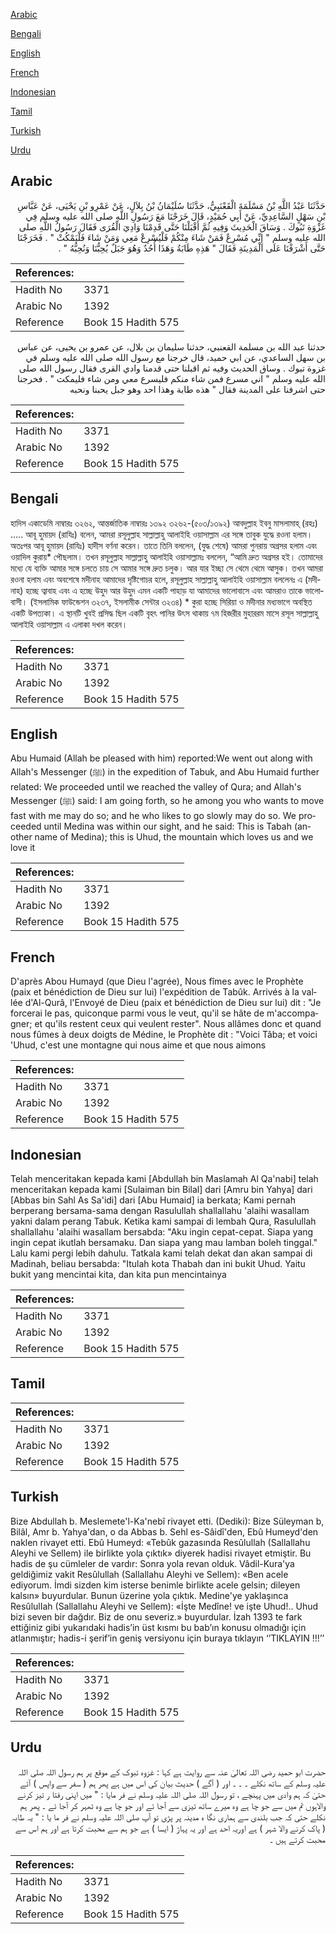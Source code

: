[Arabic](#arabic)

[Bengali](#bengali)

[English](#english)

[French](#french)

[Indonesian](#indonesian)

[Tamil](#tamil)

[Turkish](#turkish)

[Urdu](#urdu)

## Arabic


<div dir="rtl" lang="ar" style={{fontSize:'larger',backgroundColor:'#f8f9fa',padding:20}}>
حَدَّثَنَا عَبْدُ اللَّهِ بْنُ مَسْلَمَةَ الْقَعْنَبِيُّ، حَدَّثَنَا سُلَيْمَانُ بْنُ بِلاَلٍ، عَنْ عَمْرِو بْنِ يَحْيَى، عَنْ عَبَّاسِ بْنِ سَهْلٍ السَّاعِدِيِّ، عَنْ أَبِي حُمَيْدٍ، قَالَ خَرَجْنَا مَعَ رَسُولِ اللَّهِ صلى الله عليه وسلم فِي غَزْوَةِ تَبُوكَ ‏.‏ وَسَاقَ الْحَدِيثَ وَفِيهِ ثُمَّ أَقْبَلْنَا حَتَّى قَدِمْنَا وَادِيَ الْقُرَى فَقَالَ رَسُولُ اللَّهِ صلى الله عليه وسلم ‏"‏ إِنِّي مُسْرِعٌ فَمَنْ شَاءَ مِنْكُمْ فَلْيُسْرِعْ مَعِي وَمَنْ شَاءَ فَلْيَمْكُثْ ‏"‏ ‏.‏ فَخَرَجْنَا حَتَّى أَشْرَفْنَا عَلَى الْمَدِينَةِ فَقَالَ ‏"‏ هَذِهِ طَابَةُ وَهَذَا أُحُدٌ وَهُوَ جَبَلٌ يُحِبُّنَا وَنُحِبُّهُ ‏"‏ ‏.‏
</div>
<div style={{backgroundColor:'#f8f9fa',padding:20, marginBottom: 10}}><table> <thead> <tr> <th>References:</th> <th></th> </tr> </thead> <tbody><tr><td>Hadith No</td><td>3371</td></tr><tr><td>Arabic No</td><td>1392</td></tr><tr><td>Reference</td><td>Book 15 Hadith 575</td></tr></tbody></table></div>


<div dir="rtl" lang="ar" style={{fontSize:'larger',backgroundColor:'#f8f9fa',padding:20}}>
حدثنا عبد الله بن مسلمة القعنبي، حدثنا سليمان بن بلال، عن عمرو بن يحيى، عن عباس بن سهل الساعدي، عن ابي حميد، قال خرجنا مع رسول الله صلى الله عليه وسلم في غزوة تبوك . وساق الحديث وفيه ثم اقبلنا حتى قدمنا وادي القرى فقال رسول الله صلى الله عليه وسلم " اني مسرع فمن شاء منكم فليسرع معي ومن شاء فليمكث " . فخرجنا حتى اشرفنا على المدينة فقال " هذه طابة وهذا احد وهو جبل يحبنا ونحبه
</div>
<div style={{backgroundColor:'#f8f9fa',padding:20, marginBottom: 10}}><table> <thead> <tr> <th>References:</th> <th></th> </tr> </thead> <tbody><tr><td>Hadith No</td><td>3371</td></tr><tr><td>Arabic No</td><td>1392</td></tr><tr><td>Reference</td><td>Book 15 Hadith 575</td></tr></tbody></table></div>

## Bengali


<div dir="ltr" lang="bn" style={{fontSize:'larger',backgroundColor:'#f8f9fa',padding:20}}>
হাদিস একাডেমি নাম্বারঃ ৩২৬২, আন্তর্জাতিক নাম্বারঃ ১৩৯২ ৩২৬২-(৫০৩/১৩৯২) আবদুল্লাহ ইবনু মাসলামাহ্ (রহঃ) ..... আবূ হুমায়দ (রাযিঃ) বলেন, আমরা রসূলুল্লাহ সাল্লাল্লাহু আলাইহি ওয়াসাল্লাম এর সঙ্গে তাবুক যুদ্ধে রওনা হলাম। অতঃপর আবূ হুমায়দ (রাযিঃ) হাদীস বর্ণনা করেন। তাতে তিনি বললেন, (যুদ্ধ শেষে) আমরা পুনরায় অগ্রসর হলাম এবং ওয়াদিল কুরায়* পৌছলাম। তখন রসূলুল্লাহ সাল্লাল্লাহু আলাইহি ওয়াসাল্লামঃ বললেন, “আমি দ্রুত অগ্রসর হই। তোমাদের মধ্যে যে ব্যক্তি আমার সঙ্গে চলতে চায় সে আমার সঙ্গে দ্রুত চলুক। আর যার ইচ্ছা সে থেমে থেমে আসুক। তখন আমরা রওনা হলাম এবং অবশেষে মদীনাহ আমাদের দৃষ্টিগোচর হলে, রসূলুল্লাহ সাল্লাল্লাহু আলাইহি ওয়াসাল্লাম বললেনঃ এ (মদীনাহ) হচ্ছে ত্বাবাহ এবং এ হচ্ছে উহুদ আর উহুদ এমন একটি পাহাড় যা আমাদের ভালোবাসে এবং আমরাও তাকে ভালোবাসী। (ইসলামিক ফাউন্ডেশন ৩২৩৭, ইসলামীক সেন্টার ৩২৩৪) * কুরা হচ্ছে সিরিয়া ও মদীনার মধ্যভাগে অবস্থিত একটি উপত্যকা। এ স্থানটি খুবই প্রসিদ্ধ ছিল একটি বৃহৎ পানির উৎস থাকায় ৭ম হিজরীর মুহাররম মাসে রসূল সাল্লাল্লাহু আলাইহি ওয়াসাল্লাম এ এলাকা দখল করেন।
</div>
<div style={{backgroundColor:'#f8f9fa',padding:20, marginBottom: 10}}><table> <thead> <tr> <th>References:</th> <th></th> </tr> </thead> <tbody><tr><td>Hadith No</td><td>3371</td></tr><tr><td>Arabic No</td><td>1392</td></tr><tr><td>Reference</td><td>Book 15 Hadith 575</td></tr></tbody></table></div>

## English


<div dir="ltr" lang="en" style={{fontSize:'larger',backgroundColor:'#f8f9fa',padding:20}}>
Abu Humaid (Allah be pleased with him) reported:We went out along with Allah's Messenger (ﷺ) in the expedition of Tabuk, and Abu Humaid further related: We proceeded until we reached the valley of Qura; and Allah's Messenger (ﷺ) said: I am going forth, so he among you who wants to move fast with me may do so; and he who likes to go slowly may do so. We proceeded until Medina was within our sight, and he said: This is Tabah (another name of Medina); this is Uhud, the mountain which loves us and we love it
</div>
<div style={{backgroundColor:'#f8f9fa',padding:20, marginBottom: 10}}><table> <thead> <tr> <th>References:</th> <th></th> </tr> </thead> <tbody><tr><td>Hadith No</td><td>3371</td></tr><tr><td>Arabic No</td><td>1392</td></tr><tr><td>Reference</td><td>Book 15 Hadith 575</td></tr></tbody></table></div>

## French


<div dir="ltr" lang="fr" style={{fontSize:'larger',backgroundColor:'#f8f9fa',padding:20}}>
D'après Abou Humayd (que Dieu l'agrée), Nous fîmes avec le Prophète (paix et bénédiction de Dieu sur lui) l'expédition de Tabûk. Arrivés à la vallée d'Al-Qurâ, l'Envoyé de Dieu (paix et bénédiction de Dieu sur lui) dit : "Je forcerai le pas, quiconque parmi vous le veut, qu'il se hâte de m'accompagner; et qu'ils restent ceux qui veulent rester". Nous allâmes donc et quand nous fûmes à deux doigts de Médine, le Prophète dit : "Voici Tâba; et voici 'Uhud, c'est une montagne qui nous aime et que nous aimons
</div>
<div style={{backgroundColor:'#f8f9fa',padding:20, marginBottom: 10}}><table> <thead> <tr> <th>References:</th> <th></th> </tr> </thead> <tbody><tr><td>Hadith No</td><td>3371</td></tr><tr><td>Arabic No</td><td>1392</td></tr><tr><td>Reference</td><td>Book 15 Hadith 575</td></tr></tbody></table></div>

## Indonesian


<div dir="ltr" lang="id" style={{fontSize:'larger',backgroundColor:'#f8f9fa',padding:20}}>
Telah menceritakan kepada kami [Abdullah bin Maslamah Al Qa'nabi] telah menceritakan kepada kami [Sulaiman bin Bilal] dari [Amru bin Yahya] dari [Abbas bin Sahl As Sa'idi] dari [Abu Humaid] ia berkata; Kami pernah berperang bersama-sama dengan Rasulullah shallallahu 'alaihi wasallam yakni dalam perang Tabuk. Ketika kami sampai di lembah Qura, Rasulullah shallallahu 'alaihi wasallam bersabda: "Aku ingin cepat-cepat. Siapa yang ingin cepat ikutlah bersamaku. Dan siapa yang mau lamban boleh tinggal." Lalu kami pergi lebih dahulu. Tatkala kami telah dekat dan akan sampai di Madinah, beliau bersabda: "Itulah kota Thabah dan ini bukit Uhud. Yaitu bukit yang mencintai kita, dan kita pun mencintainya
</div>
<div style={{backgroundColor:'#f8f9fa',padding:20, marginBottom: 10}}><table> <thead> <tr> <th>References:</th> <th></th> </tr> </thead> <tbody><tr><td>Hadith No</td><td>3371</td></tr><tr><td>Arabic No</td><td>1392</td></tr><tr><td>Reference</td><td>Book 15 Hadith 575</td></tr></tbody></table></div>

## Tamil


<div dir="ltr" lang="ta" style={{fontSize:'larger',backgroundColor:'#f8f9fa',padding:20}}>

</div>
<div style={{backgroundColor:'#f8f9fa',padding:20, marginBottom: 10}}><table> <thead> <tr> <th>References:</th> <th></th> </tr> </thead> <tbody><tr><td>Hadith No</td><td>3371</td></tr><tr><td>Arabic No</td><td>1392</td></tr><tr><td>Reference</td><td>Book 15 Hadith 575</td></tr></tbody></table></div>

## Turkish


<div dir="ltr" lang="tr" style={{fontSize:'larger',backgroundColor:'#f8f9fa',padding:20}}>
Bize Abdullah b. Meslemete'l-Ka'nebî rivayet etti. (Dediki): Bize Süleyman b, Bilâl, Amr b. Yahya'dan, o da Abbas b. Sehl es-Sâidî'den, Ebû Humeyd'den naklen rivayet etti. Ebû Humeyd: «Tebûk gazasında Resûlullah (Sallallahu Aleyhi ve Sellem) ile birlikte yola çıktık» diyerek hadisi rivayet etmiştir. Bu hadis de şu cümleler de vardır: Sonra yola revan olduk. Vâdil-Kura'ya geldiğimiz vakit Resûlullah (Sallallahu Aleyhi ve Sellem): «Ben acele ediyorum. İmdi sizden kim isterse benimle birlikte acele gelsin; dileyen kalsın» buyurdular. Bunun üzerine yola çıktık. Medine'ye yaklaşınca ResûlulIah (Sallallahu Aleyhi ve Sellem): «İşte Medîne! ve işte Uhud!.. Uhud bizi seven bir dağdır. Biz de onu severiz.» buyurdular. İzah 1393 te fark ettiğiniz gibi yukarıdaki hadis’in üst kısmı bu bab’ın konusu olmadığı için atlanmıştır; hadis-i şerif’in geniş versiyonu için buraya tıklayın ‘’TIKLAYIN !!!’’
</div>
<div style={{backgroundColor:'#f8f9fa',padding:20, marginBottom: 10}}><table> <thead> <tr> <th>References:</th> <th></th> </tr> </thead> <tbody><tr><td>Hadith No</td><td>3371</td></tr><tr><td>Arabic No</td><td>1392</td></tr><tr><td>Reference</td><td>Book 15 Hadith 575</td></tr></tbody></table></div>

## Urdu


<div dir="rtl" lang="ur" style={{fontSize:'larger',backgroundColor:'#f8f9fa',padding:20}}>
حضرت ابو حمید رضی اللہ تعالیٰ عنہ سے روایت ہے کہا : غزوہ تبوک کے موقع پر ہم رسول اللہ صلی اللہ علیہ وسلم کے ساتھ نکلے ۔ ۔ ۔ اور ( آگے ) حدیث بیان کی اس میں ہے پھر ہم ( سفر سے واپس ) آئے حتیٰ کہ ہم وادی میں پہنچے ، تو رسول اللہ صلی اللہ علیہ وسلم نے فر مایا : " میں اپنی رفتا ر تیز کرنے والاہوں تم میں سے جو چا ہے وہ میرے ساتھ تیزی سے آجا ئے اور جو چا ہے وہ ٹھہر کر آجا ئے ۔ پھر ہم نکلے حتی کہ جب بلندی سے ہماری نگا ہ مدینہ پر پڑی تو آپ صلی اللہ علیہ وسلم نے فر ما یا : " یہ طابہ ( پاک کرنے والا شہر ) ہے اوریہ احد ہے اور یہ پہاڑ ( ایسا ) ہے جو ہم سے محبت کرتا ہے اور ہم اس سے محبت کرتے ہیں ۔
</div>
<div style={{backgroundColor:'#f8f9fa',padding:20, marginBottom: 10}}><table> <thead> <tr> <th>References:</th> <th></th> </tr> </thead> <tbody><tr><td>Hadith No</td><td>3371</td></tr><tr><td>Arabic No</td><td>1392</td></tr><tr><td>Reference</td><td>Book 15 Hadith 575</td></tr></tbody></table></div>